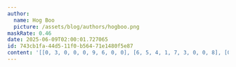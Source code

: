 ```yaml
---
author:
  name: Hog Boo
  picture: /assets/blog/authors/hogboo.png
maskRate: 0.46
date: 2025-06-09T02:00:01.727065
id: 743cb1fa-44d5-11f0-b564-71e1480f5e87
content: '[[0, 3, 0, 0, 0, 9, 6, 0, 0], [6, 5, 4, 1, 7, 3, 0, 0, 8], [0, 0, 9, 0, 0, 0, 1, 0, 0], [9, 7, 3, 5, 1, 0, 2, 0, 6], [0, 0, 0, 3, 8, 0, 4, 9, 0], [0, 8, 0, 7, 0, 6, 3, 5, 0], [3, 0, 8, 4, 2, 7, 5, 6, 9], [0, 0, 0, 0, 3, 1, 0, 4, 2], [2, 0, 0, 0, 6, 0, 8, 0, 3]]'
---
```

